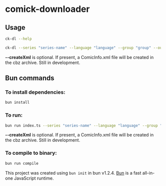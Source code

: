 # comick-downloader

## Usage

```bash
ck-dl --help
```

```bash
ck-dl --series "series-name" --language "language" --group "group" --outputPath "/path/to/cbz/location" --createXml
```

**--createXml** is optional. If present, a ComicInfo.xml file will be created in the cbz archive. Still in development.

## Bun commands

### To install dependencies:

```bash
bun install
```

### To run:

```bash
bun run index.ts --series "series-name" --language "language" --group "group" --outputPath "/path/to/cbz/location" --createXml
```

**--createXml** is optional. If present, a ComicInfo.xml file will be created in the cbz archive. Still in development.

### To compile to binary:

```bash
bun run compile 
```

This project was created using `bun init` in bun v1.2.4. [Bun](https://bun.sh) is a fast all-in-one JavaScript runtime.

